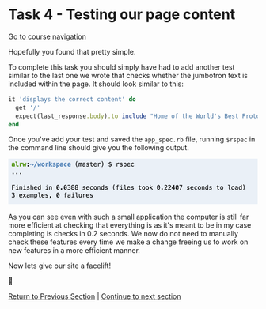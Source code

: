 Task 4 - Testing our page content
=================================

[Go to course navigation](../navigation.md)

Hopefully you found that pretty simple.

To complete this task you should simply have had to add another test similar to the last one we wrote that checks whether the jumbotron text is included within the page. It should look similar to this:

```ruby
it 'displays the correct content' do
  get '/'
  expect(last_response.body).to include "Home of the World's Best Prototypes"
end
```

Once you've add your test and saved the `app_spec.rb` file, running `$rspec` in the command line should give you the following output.

![rspec tests passing](../images/rspecPass.png)

As you can see even with such a small application the computer is still far more efficient at checking that everything is as it's meant to be in my case completing is checks in 0.2 seconds. We now do not need to manually check these features every time we make a change freeing us to work on new features in a more efficient manner.

Now lets give our site a facelift!

:twisted_rightwards_arrows:

[Return to Previous Section](../courseSections/section9.md) | [Continue to next section](../courseSections/section10.md)
